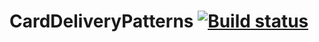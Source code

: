 # CardDeliveryPatterns [![Build status](https://ci.appveyor.com/api/projects/status/xjllyrvjxof1d71b?svg=true)](https://ci.appveyor.com/project/NAleshina/carddeliverypatterns)